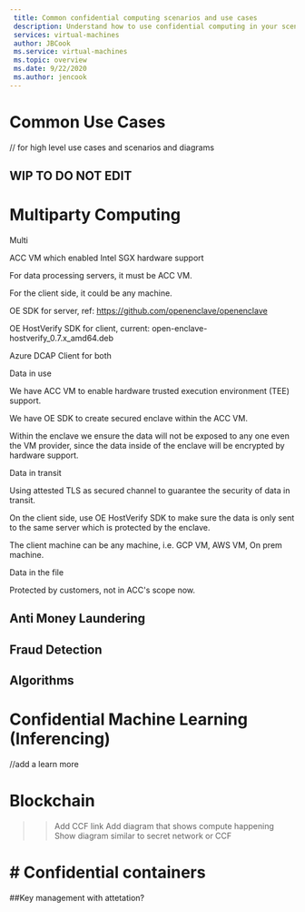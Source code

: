 ```yaml
---
 title: Common confidential computing scenarios and use cases
 description: Understand how to use confidential computing in your scenario.
 services: virtual-machines
 author: JBCook
 ms.service: virtual-machines
 ms.topic: overview
 ms.date: 9/22/2020
 ms.author: jencook
---
```


# Common Use Cases

// for high level use cases and scenarios and diagrams

## WIP TO DO NOT EDIT



# Multiparty Computing
Multi

ACC VM which enabled Intel SGX hardware support 

For data processing servers, it must be ACC VM. 

For the client side, it could be any machine. 

OE SDK for server, ref: https://github.com/openenclave/openenclave 

OE HostVerify SDK for client, current: open-enclave-hostverify_0.7.x_amd64.deb 

Azure DCAP Client for both 

Data in use 

We have ACC VM to enable hardware trusted execution environment (TEE) support. 

We have OE SDK to create secured enclave within the ACC VM. 

Within the enclave we ensure the data will not be exposed to any one even the VM provider, since the data inside of the enclave will be encrypted by hardware support. 

Data in transit 

Using attested TLS as secured channel to guarantee the security of data in transit. 

On the client side, use OE HostVerify SDK to make sure the data is only sent to the same server which is protected by the enclave. 

The client machine can be any machine, i.e. GCP VM, AWS VM, On prem machine. 

Data in the file 

Protected by customers, not in ACC's scope now. 

## Anti Money Laundering
## Fraud Detection
## Algorithms

# Confidential Machine Learning (Inferencing)

//add a learn more

# Blockchain
>> Add CCF link
>> Add diagram that shows compute happening
>> Show diagram similar to secret network or CCF

# # Confidential containers 

##Key management with attetation? 
